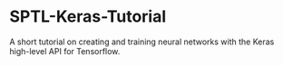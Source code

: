# SPTL-Keras-Tutorial
 A short tutorial on creating and training neural networks with the Keras high-level API for Tensorflow.
